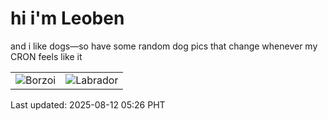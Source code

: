 # hi i'm Leoben

and i like dogs—so have some random dog pics that change whenever my CRON feels like it

|  |  |
|--------|----------|
| ![Borzoi](https://random-dog-vercel.vercel.app/api/random-borzoi?v=1754947561) | ![Labrador](https://random-dog-vercel.vercel.app/api/random-labrador?v=1754947561) |

Last updated: 2025-08-12 05:26 PHT
